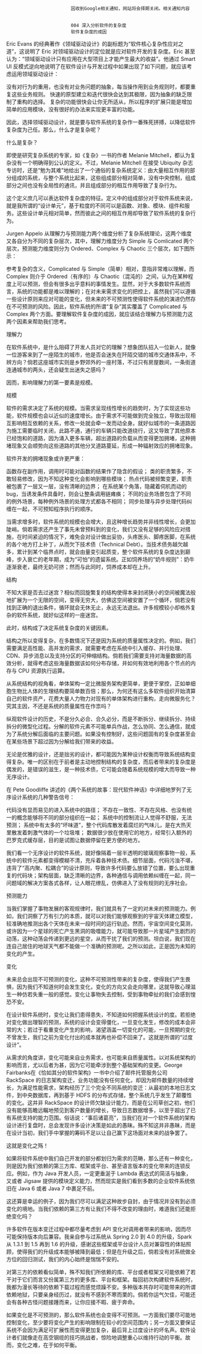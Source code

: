 
                            
                            因收到Google相关通知，网站将会择期关闭。相关通知内容
                            
                            
                            004 深入分析软件的复杂度
                            软件复杂度的成因

Eric Evans 的经典著作《领域驱动设计》的副标题为“软件核心复杂性应对之道”，这说明了 Eric 对领域驱动设计的定位就是应对软件开发的复杂度。Eric 甚至认为：“领域驱动设计只有应用在大型项目上才能产生最大的收益”。他通过 Smart UI 反模式逆向地说明了在软件设计与开发过程中如果出现了如下问题，就应该考虑运用领域驱动设计：


没有对行为的重用，也没有对业务问题的抽象，每当操作用到业务规则时，都要重复这些业务规则。
快速的原型建立和迭代很快会达到其极限，因为抽象的缺乏限制了重构的选择。
复杂的功能很快会让你无所适从，所以程序的扩展只能是增加简单的应用模块，没有很好的办法来实现更丰富的功能。


因此，选择领域驱动设计，就是要与软件系统的复杂作一番殊死拼搏，以降低软件复杂度为己任。那么，什么才是复杂呢？

什么是复杂？

即使是研究复杂系统的专家，如《复杂》一书的作者 Melanie Mitchell，都认为复杂没有一个明确得到公认的定义。不过，Melanie Mitchell 在接受 Ubiquity 杂志专访时，还是“勉为其难”地给出了一个通俗的复杂系统定义：由大量相互作用的部分组成的系统，与整个系统比起来，这些组成部分相对简单，没有中央控制，组成部分之间也没有全局性的通讯，并且组成部分的相互作用导致了复杂行为。

这个定义庶几可以表达软件复杂度的特征。定义中的组成部分对于软件系统来说，就是我所谓的“设计单元”，基于粒度的不同可以是函数、对象、模块、组件和服务。这些设计单元相对简单，然而彼此之间的相互作用却导致了软件系统的复杂行为。

Jurgen Appelo 从理解力与预测能力两个维度分析了复杂系统理论，这两个维度又各自分为不同的复杂层次，其中，理解力维度分为 Simple 与 Comlicated 两个层次，预测能力维度则分为 Ordered、Complex 与 Chaotic 三个层次，如下图所示：



参考复杂的含义，Complicated 与 Simple（简单）相对，意指非常难以理解，而 Complex 则介于 Ordered（有序的）与 Chaotic（混沌的）之间，认为在某种程度上可以预测，但会有很多出乎意料的事情发生。显然，对于大多数软件系统而言，系统的功能都是难以理解的；在对未来需求变化的把控上，虽然我们可以遵循一些设计原则来应对可能的变化，但未来的不可预测性使得软件系统的演进仍然存在不可预测的风险。因此，软件系统的所谓“复杂”其实覆盖了 Complicated 与 Complex 两个方面。要理解软件复杂度的成因，就应该结合理解力与预测能力这两个因素来帮助我们思考。

理解力

在软件系统中，是什么阻碍了开发人员对它的理解？想象团队招入一位新人，就像一位游客来到了一座陌生的城市，他是否会迷失在阡陌交错的城市交通体系中，不辨方向？倘若这座城市实则是乡野郊外的一座村落，不过只有房屋数间，一条街道连通城市的两头，还会疑生出迷失之感吗？

因而，影响理解力的第一要素是规模。

规模

软件的需求决定了系统的规模。当需求呈现线性增长的趋势时，为了实现这些功能，软件规模也会以近似的速度增长。由于需求不可能做到完全独立，导致出现相互影响相互依赖的关系，修改一处就会牵一发而动全身。就好似城市的一条道路因为施工需要临时关闭，此路不通，通行的车辆只能改道绕行，这又导致了其他原本已经饱和的道路，因为涌入更多车辆，超出道路的负载从而变得更加拥堵，这种拥堵现象又会顺势向这些道路的其他分叉道路蔓延，形成一种辐射效应的拥堵现象。

软件开发的拥堵现象或许更严重：


函数存在副作用，调用时可能对函数的结果作了隐含的假设；
类的职责繁多，不敢轻易修改，因为不知这种变化会影响到哪些模块；
热点代码被频繁变更，职责被包裹了一层又一层，没有清晰的边界；
在系统某个角落，隐藏着伺机而动的 bug，当诱发条件具备时，则会让整条调用链瘫痪；
不同的业务场景包含了不同的例外场景，每种例外场景的处理方式都各不相同；
同步处理与异步处理代码纠缠在一起，不可预知程序执行的顺序。


当需求增多时，软件系统的规模也会增大，且这种增长趋势并非线性增长，会更加陡峭。倘若需求还产生了事先未曾预料到的变化，我们又没有足够的风险应对措施，在时间紧迫的情况下，难免会对设计做出妥协，头疼医头、脚疼医脚，在系统的各个地方打上补丁，从而欠下技术债（Technical Debt）。当技术债务越欠越多，累计到某个临界点时，就会由量变引起质变，整个软件系统的复杂度达到巅峰，步入衰亡的老年期，成为“可怕”的遗留系统。正如饲养场的“奶牛规则”：奶牛逐渐衰老，最终无奶可挤；然而与此同时，饲养成本却在上升。

结构

不知大家是否去过迷宫？相似而回旋繁复的结构使得本来封闭狭小的空间被魔法般地扩展为一个无限的空间，变得无穷大，仿佛这空间被安置了一个循环，倘若没有找到正确的退出条件，循环就会无休无止，永远无法退出。许多规模较小却格外复杂的软件系统，就好似这样的一座迷宫。

此时，结构成了决定系统复杂度的关键因素。

结构之所以变得复杂，在多数情况下还是因为系统的质量属性决定的。例如，我们需要满足高性能、高并发的需求，就需要考虑在系统中引入缓存、并行处理、CDN、异步消息以及支持分区的可伸缩结构。倘若我们需要支持对海量数据的高效分析，就得考虑这些海量数据该如何分布存储，并如何有效地利用各个节点的内存与 CPU 资源执行运算。

从系统结构的视角看，单体架构一定比微服务架构更简单，更便于掌控，正如单细胞生物比人体的生理结构要简单数百倍；那么，为何还有这么多软件组织开始清算自己的软件资产，花费大量人力物力对现有的单体架构进行重构，走向微服务化？究其主因，不还是系统的质量属性在作祟吗？

纵观软件设计的历史，不是分久必合、合久必分，而是不断拆分、继续拆分、持续拆分的微型化过程。分解的软件元素不可能单兵作战，怎么协同、怎么通信，就成为了系统分解后面临的主要问题。如果没有控制好，这些问题固有的复杂度甚至会在某些场景下超过因为分解给我们带来的收益。

无论是优雅的设计，还是拙劣的设计，都可能因为某种设计权衡而导致系统结构变得复杂。唯一的区别在于前者是主动地控制结构的复杂度，而后者带来的复杂度是偶发的，是错误的滋生，是一种技术债，它可能会随着系统规模的增大而导致一种无序设计。

在 Pete Goodliffe 讲述的《两个系统的故事：现代软件神话》中详细地罗列了无序设计系统的几种警告信号：


代码没有显而易见的进入系统中的路径；
不存在一致性、不存在风格、也没有统一的概念能够将不同的部分组织在一起；
系统中的控制流让人觉得不舒服，无法预测；
系统中有太多的“坏味道”，整个代码库散发着腐烂的气味儿，是在大热天里散发着刺激气体的一个垃圾堆；
数据很少放在使用它的地方，经常引入额外的巴罗克式缓存层，目的是试图让数据停留在更方便的地方。


我们看一个无序设计的软件系统，就好像隔着一层半透明的玻璃观察事物一般，系统中的软件元素都变得模糊不清，充斥着各种技术债。细节层面，代码污浊不堪，违背了“高内聚、松耦合”的设计原则，导致许多代码要么放错了位置，要么出现重复的代码块；架构层面，缺乏清晰的边界，各种通信与调用依赖纠缠在一起，同一问题域的解决方案各式各样，让人眼花缭乱，仿佛进入了没有规则的无序社会。

预测能力

当我们掌握了事物发展的客观规律时，我们就具有了一定的对未来的预测能力。例如，我们洞察了万有引力的本质，就可以对我们能够观察到的宇宙天体建立模型，较准确地推测出各个天体在未来一段时间的运行轨迹。然而，宇宙空间变化莫测，或许因为一个星球的死亡产生黑洞的吸噬能力，就可能导致那一片星域产生剧烈的动荡，这种动荡会传递到更远的星空，从而干扰了我们的预测。坦白说，我们现在连自己居住的地球天气都不能做一个准确的预测呢。之所以如此，正是因为未知的变化的产生。

变化

未来总会出现不可预测的变化，这种不可预测性带来的复杂度，使得我们产生畏惧，因为我们不知道何时会发生变化，变化的方向又会走向哪里，这就导致心理滋生一种仿若失重一般的感觉。变化让事物失去控制，受到事物牵扯的我们会感到惶恐不安。

在设计软件系统时，变化让我们患得患失，不知道如何把握系统设计的度。若拒绝对变化做出理智的预测，系统的设计会变得僵化，一旦变化发生，修改的成本会非常的大；若过于看重变化产生的影响，渴望涵盖一切变化的可能，一旦预期的变化不曾发生，我们之前为变化付出的成本就再也补偿不回来了。这就是所谓的“过度设计”。

从需求的角度讲，变化可能来自业务需求，也可能来自质量属性。以对系统架构的影响而言，尤以后者为甚，因为它可能牵涉到整个基础架构的变更。George Fairbanks在《恰如其分的软件架构》一书中介绍了邮件托管服务公司 RackSpace 的日志架构变迁，业务功能没有任何变化，却因为邮件数量的持续增长，为满足性能需求，架构经历了三个完全不同系统的变迁：从最初的本地日志文件，到中央数据库，再到基于 HDFS 的分布式存储，整个系统几乎发生了颠覆性的变化。这并非 RackSpace 的设计师欠缺设计能力，而是在公司草创之初，他们没有能够高瞻远瞩地预见到客户数量的增长，导致日志数据增多，以至于超出了已有系统支持的能力范围。俗话说：“事后诸葛亮”，当我们在对一个软件系统的架构设计进行复盘时，总会发现许多设计决策是如此的愚昧。殊不知这并非愚昧，而是在设计当初，我们手中掌握的筹码不足以让自己赢下这场面对未来的战争罢了。

这就是变化之殇！

如果将软件系统中我们自己开发的部分都划归为需求的范畴，那么还有一种变化，则是因为我们依赖的第三方库、框架或平台、甚至语言版本的变化带来的连锁反应。例如，作为 Java 开发人员，一定更垂涎于 Lambda 表达式的简洁与抽象，又或者 Jigsaw 提供的模块定义能力，然而现实是我们看到多数的企业软件系统依旧在 Java 6 或者 Java 7 中裹足不前。

这还算是幸运的例子，因为我们尽可以满足这种故步自封，由于情况并没有到必须变化的境地。当我们依赖的第三方有让我们不得不改变的理由时，难道我们还能拒绝变化吗？

许多软件在版本变迁过程中都尽量考虑到 API 变化对调用者带来的影响，因而尽可能保持版本向后兼容。我亲自参与过系统从 Spring 2.0 到 4.0 的升级，Spark 从 1.3.1 到 1.5 再到 1.6 的升级，感谢这些框架或平台设计人员对兼容性的体贴照顾，使得我们的升级成本能够被降到最低；但是在升级之后，倘若没有对系统做全方位的回归测试，我们的内心始终是惴惴不安的。

对第三方的依赖看似简单，殊不知我们所依赖的库、平台或者框架又可能依赖了若干对于它们而言又份属第三方的更多库、平台和框架。每回初次构建软件系统时，我都为漫长等待的依赖下载过程而感觉烦躁不安。多种版本共存时可能带来的所谓依赖地狱，只要亲身经历过，就没有不感到不寒而栗的。倘若你运气欠佳，可能还会有各种古怪问题接踵而来，让你应接不暇、疲于奔命。

如果变化是不可预测的，那么软件系统也会变得不可预测。一方面我们要尽可能地控制变化，至少要将变化产生的影响限制在较小的空间范围内；另一方面又要保证系统不会因为满足可扩展性而变得更加复杂，最后背上过度设计的坏名声。软件设计者们就像走在高空钢缆的技巧挑战者，惊险地调整重心以维持行动的平衡。故而，变化之难，在于如何平衡。

                        
                        
                            
